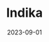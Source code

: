 ---
active: true
title: "Indika"
description: "Landing page for new game"
date: 2023-09-01
links: {
    github: "",
    prod: "https://indikathegame.com/",
    dev: "",
}
image: {
    url: "",
    alt: "redacted",
}
tags: ["Vite", "TailwindCSS", "Wordpress", "ACF", "AlpineJS",]
---